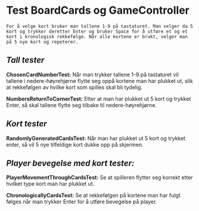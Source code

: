 # Test BoardCards og GameController

    For å velge kort bruker man tallene 1-9 på tastaturet. Man velger da 5 kort og trykker deretter Enter og bruker Space for å utføre et og et kort i kronologisk rekkefølge. Når alle kortene er brukt, velger man på 5 nye kort og repeterer.

## ***Tall tester***

**ChosenCardNumberTest:**
Når man trykker tallene 1-9 på tastaturet vil tallene i nedere-høyrehjørne flytte seg oppå kortene man har plukket ut, slik at rekkefølgen av hvilke kort som spilles skal bli tydelig.

**NumbersReturnToCornerTest:**
Etter at man har plukket ut 5 kort og trykket Enter, så skal tallene flytte seg tilbake til nedere-høyrehjørne.

## ***Kort tester***

**RandomlyGeneratedCardsTest:**
Når man har plukket ut 5 kort og trykket enter, så vil 5 nye tilfeldige kort dukke opp på skjermen.

## ***Player bevegelse med kort tester:***

**PlayerMovementThroughCardsTest:**
Se at spilleren flytter seg korrekt etter hvilket type kort man har plukket ut.

**ChronologicallyCardsTest:**
Se at rekkefølgen på kortene man har fulgt følges når man trykker Enter for å utføre bevegelse på player.
